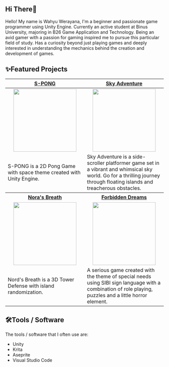 ## Hi There👋
Hello! My name is Wahyu Werayana, I'm a beginner and passionate game programmer using Unity Engine. Currently an active student at Binus University, majoring in B26 Game Application and Technology. Being an avid gamer with a passion for gaming inspired me to pursue this particular field of study. Has a curiosity beyond just playing games and deeply interested in understanding the mechanics behind the creation and development of games.

## ✨Featured Projects
<table>
    <tr>
      <th width="500px" align="center"> <a href="https://github.com/wahyuwerayana/S-PONG">S-PONG</th>
      <th width="500px" align="center"> <a href="https://github.com/wahyuwerayana/Sky-Adventure-Side-Scroller">Sky Adventure</th>
    </tr>
  <tbody>
  <tr width="500px" align="center">
  <td><img src="https://github.com/wahyuwerayana/S-PONG/assets/115724777/2d7d8995-1cf6-4ea0-944f-9b02478d0b53" height="200px"></td>
  <td><img src="https://github.com/wahyuwerayana/Side-Scroller/assets/115724777/56f6ff65-2ae2-4eb0-9d27-f047be7e16c7" height="200px"></td>
  </tr>
  
  <tr width="500px">
    <td>S-PONG is a 2D Pong Game with space theme created with Unity Engine.</td>
    <td>Sky Adventure is a side-scroller platformer game set in a vibrant and whimsical sky world. Go for a thrilling journey through floating islands and treacherous obstacles.</td>
  </tr>
  <tr>
    <th width="500px"> <a href="https://github.com/wahyuwerayana/FirstProject_GameProgramming">Nora's Breath</th>
    <th width="500px"> <a href="https://github.com/wahyuwerayana/Forbidden-Dream-Project">Forbidden Dreams</th>
  </tr>
      
  <tr width="500px" align="center">
    <td><img src="https://github.com/user-attachments/assets/b99922c1-fc57-4b6b-9bd3-3f95ce4ec2af" height="200px"></td>
    <td><img src="https://github.com/wahyuwerayana/Forbidden-Dream-Project/assets/115724777/27d1cf97-fc30-4845-9e96-6217327e648b" height="200px"></td>
  </tr>
    
  <tr width="500px">
      <td>Nord's Breath is a 3D Tower Defense with island randomization.</td>
      <td>A serious game created with the theme of special needs using SIBI sign language with a combination of role playing, puzzles and a little horror element.</td>
  </tr>
  </tbody>
</table>

## 🛠️Tools / Software
The tools / software that I often use are:
- Unity
- Krita
- Aseprite
- Visual Studio Code

